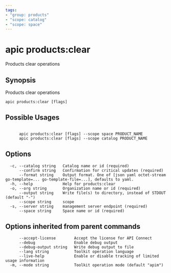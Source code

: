 ```yaml
---
tags:
- "group: products"
- "scope: catalog"
- "scope: space"
---
```

# apic products:clear

Products clear operations

## Synopsis

Products clear operations

```
apic products:clear [flags]
```

## Possible Usages

```

      apic products:clear [flags] --scope space PRODUCT_NAME
      apic products:clear [flags] --scope catalog PRODUCT_NAME

```

## Options

```
  -c, --catalog string   Catalog name or id (required)
      --confirm string   Confirmation for critical updates (required)
      --format string    Output format. One of [json yaml octet-stream go-template=... go-template-file=...], defaults to yaml.
  -h, --help             Help for products:clear
  -o, --org string       Organization name or id (required)
      --output string    Write file(s) to directory, instead of STDOUT (default "-")
      --scope string     scope
  -s, --server string    management server endpoint (required)
      --space string     Space name or id (required)
```

## Options inherited from parent commands

```
      --accept-license        Accept the license for API Connect
      --debug                 Enable debug output
      --debug-output string   Write debug output to file
      --lang string           Toolkit operation language
      --live-help             Enable or disable tracking of limited usage information
  -m, --mode string           Toolkit operation mode (default "apim")
```
